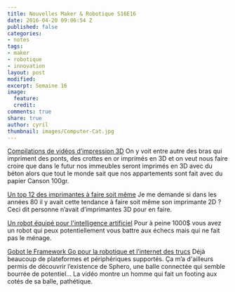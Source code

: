 ```yaml
---
title: Nouvelles Maker & Robotique S16E16
date: 2016-04-20 09:06:54 Z
published: false
categories:
- notes
tags:
- maker
- robotique
- innovation
layout: post
modified: 
excerpt: Semaine 16
image:
  feature: 
  credit: 
comments: true
share: true
author: cyril
thumbnail: images/Computer-Cat.jpg
---
```


[Compilations de vidéos d’impression 3D](http://www.3dnatives.com/top-5-videos-17042016/)
On y voit entre autre des bras qui impriment des ponts, des crottes en or imprimés en 3D et on veut nous faire croire que dans le futur nos immeubles seront imprimés en 3D avec du béton alors que tout le monde sait que nos appartements sont fait avec du papier Canson 100gr.

[Un top 12 des imprimantes à faire soit même](http://www.3dnatives.com/top12-imprimantes-3d-a-assembler-15042016/)
Je me demande si dans les années 80 il y avait cette tendance à faire soit même son imprimante 2D ? Ceci dit personne n’avait d’imprimantes 3D pour en faire.

[Un robot équipé pour l'intelligence artificiel](https://www.autonomous.ai/deep-learning-robot)
Pour à peine 1000$ vous avez un robot qui peux potentiellement vous battre aux échecs mais qui ne fait pas le ménage.

[Gobot le Framework Go pour la robotique et l’internet des trucs](https://gobot.io/)
Déjà beaucoup de plateformes et périphériques supportés. Ça m’a d'ailleurs permis de découvrir l’existence de Sphero, une balle connectée qui semble bourrée de potentiel… La vidéo montre un homme qui fait un footing aux cotés de sa balle, pathétique.